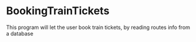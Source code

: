 # BookingTrainTickets
This program will let the user book train tickets, by reading routes info from a database
